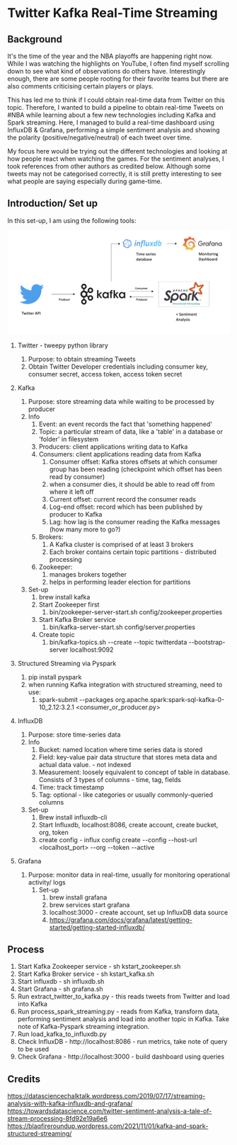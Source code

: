 # Twitter Kafka Real-Time Streaming

## Background
It's the time of the year and the NBA playoffs are happening right now. While I was watching the highlights on YouTube, I often find myself scrolling down to see what kind of observations do others have. Interestingly enough, there are some people rooting for their favorite teams but there are also comments criticising certain players or plays.

This has led me to think if I could obtain real-time data from Twitter on this topic. Therefore, I wanted to build a pipeline to obtain real-time Tweets on #NBA while learning about a few new technologies including Kafka and Spark streaming. Here, I managed to build a real-time dashboard using InfluxDB & Grafana, performing a simple sentiment analysis and showing the polarity (positive/negative/neutral) of each tweet over time.

My focus here would be trying out the different technologies and looking at how people react when watching the games. For the sentiment analyses, I took references from other authors as credited below. Although some tweets may not be categorised correctly, it is still pretty interesting to see what people are saying especially during game-time.

## Introduction/ Set up
In this set-up, I am using the following tools:

![plot](docs/Architecture.png)

1. Twitter - tweepy python library
   1. Purpose: to obtain streaming Tweets
   2. Obtain Twitter Developer credentials including consumer key, consumer secret, access token, access token secret
2. Kafka
   1. Purpose: store streaming data while waiting to be processed by producer
   2. Info
      1. Event: an event records the fact that 'something happened'
      2. Topic: a particular stream of data, like a 'table' in a database or 'folder' in filesystem
      3. Producers: client applications writing data to Kafka
      4. Consumers: client applications reading data from Kafka
         1. Consumer offset: Kafka stores offsets at which consumer group has been reading (checkpoint which offset has been read by consumer)
         2. when a consumer dies, it should be able to read off from where it left off
         3. Current offset: current record the consumer reads
         4. Log-end offset: record which has been published by producer to Kafka
         5. Lag: how lag is the consumer reading the Kafka messages (how many more to go?)
      5. Brokers: 
         1. A Kafka cluster is comprised of at least 3 brokers
         2. Each broker contains certain topic partitions - distributed processing
      6. Zookeeper:
         1. manages brokers together
         2. helps in performing leader election for partitions
   3. Set-up
      1. brew install kafka
      2. Start Zookeeper first
         1. bin/zookeeper-server-start.sh config/zookeeper.properties
      3. Start Kafka Broker service
         1. bin/kafka-server-start.sh config/server.properties
      4. Create topic
         1. bin/kafka-topics.sh --create --topic twitterdata --bootstrap-server localhost:9092
3. Structured Streaming via Pyspark
   1. pip install pyspark
   2. when running Kafka integration with structured streaming, need to use:
      1. spark-submit --packages org.apache.spark:spark-sql-kafka-0-10_2.12:3.2.1 <consumer_or_producer.py>
4. InfluxDB
   1. Purpose: store time-series data
   2. Info
      1. Bucket: named location where time series data is stored
      2. Field: key-value pair data structure that stores meta data and actual data value. - not indexed
      3. Measurement: loosely equivalent to concept of table in database. Consists of 3 types of columns - time, tag, fields
      4. Time: track timestamp 
      5. Tag: optional - like categories or usually commonly-queried columns
   3. Set-up
      1. Brew install influxdb-cli
      2. Start Influxdb, localhost:8086, create account, create bucket, org, token
      3. create config - influx config create --config <name> --host-url <localhost_port> --org <name> --token <token> --active

5. Grafana
   1. Purpose: monitor data in real-time, usually for monitoring operational activity/ logs
      1. Set-up
         1. brew install grafana
         2. brew services start grafana
         3. localhost:3000 - create account, set up InfluxDB data source
         4. https://grafana.com/docs/grafana/latest/getting-started/getting-started-influxdb/

## Process
1. Start Kafka Zookeeper service - sh kstart_zookeeper.sh
2. Start Kafka Broker service - sh kstart_kafka.sh
3. Start influxdb - sh influxdb.sh
4. Start Grafana - sh grafana.sh
5. Run extract_twitter_to_kafka.py - this reads tweets from Twitter and load into Kafka
6. Run process_spark_streaming.py - reads from Kafka, transform data, performing sentiment analysis and load into another topic in Kafka. Take note of Kafka-Pyspark streaming integration.
7. Run load_kafka_to_influxdb.py
8. Check InfluxDB - http://localhost:8086 - run metrics, take note of query to be used
9. Check Grafana - http://localhost:3000 - build dashboard using queries

## Credits
https://datasciencechalktalk.wordpress.com/2019/07/17/streaming-analysis-with-kafka-influxdb-and-grafana/
https://towardsdatascience.com/twitter-sentiment-analysis-a-tale-of-stream-processing-8fd92e19a6e6
https://blaqfireroundup.wordpress.com/2021/11/01/kafka-and-spark-structured-streaming/